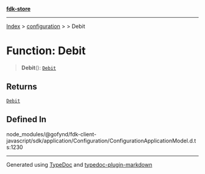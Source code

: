 [**fdk-store**](../../../README.md)
***

[Index](../../../API.md) > [configuration](../../README.md) > [<internal>](../README.md) > Debit

# Function: Debit

> **Debit**(): [`Debit`](../type-aliases/type-alias.Debit.md)

## Returns

[`Debit`](../type-aliases/type-alias.Debit.md)

## Defined In

node\_modules/@gofynd/fdk-client-javascript/sdk/application/Configuration/ConfigurationApplicationModel.d.ts:1230

***
Generated using [TypeDoc](https://typedoc.org/) and [typedoc-plugin-markdown](https://www.npmjs.com/package/typedoc-plugin-markdown)
